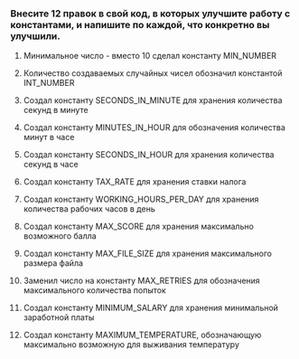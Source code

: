 ### Внесите 12 правок в свой код, в которых улучшите работу с константами, и напишите по каждой, что конкретно вы улучшили.

1) Минимальное число - вместо 10 сделал константу MIN_NUMBER

2) Количество создаваемых случайных чисел обозначил константой INT_NUMBER

3) Создал константу SECONDS_IN_MINUTE для хранения количества секунд в минуте

4) Создал константу MINUTES_IN_HOUR для обозначения количества минут в часе

5) Создал константу SECONDS_IN_HOUR для хранения количества секунд в часе

6) Создал константу TAX_RATE для хранения ставки налога

7) Создал константу WORKING_HOURS_PER_DAY для хранения количества рабочих часов в день

8) Создал константу MAX_SCORE для хранения максимально возможного балла

9) Создал константу MAX_FILE_SIZE для хранения максимального размера файла

10) Заменил число на константу MAX_RETRIES для обозначения максимального количества попыток 

11) Создал константу MINIMUM_SALARY для хранения минимальной заработной платы

12) Создал константу MAXIMUM_TEMPERATURE, обозначающую максимально возможную для выживания температуру

